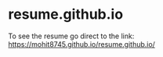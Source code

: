 # resume.github.io
To see the resume go direct to the link:
https://mohit8745.github.io/resume.github.io/
